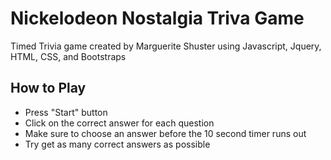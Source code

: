 # Nickelodeon Nostalgia Triva Game
Timed Trivia game created by Marguerite Shuster using Javascript, Jquery, HTML, CSS, and Bootstraps

## How to Play
* Press "Start" button 
* Click on the correct answer for each question 
* Make sure to choose an answer before the 10 second timer runs out
* Try get as many correct answers as possible